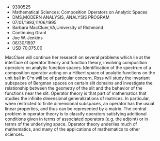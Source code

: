 
* 9300525
* Mathematical Sciences: Composition Operators on Analytic Spaces
* DMS,MODERN ANALYSIS, ANALYSIS PROGRAM
* 07/01/1993,11/06/1995
* Barbara MacCluer,VA,University of Richmond
* Continuing Grant
* Joe W. Jenkins
* 06/30/1997
* USD 70,075.00

MacCluer will continue her research on several problems which lie at the
interface of operator theory and function theory, involving composition
operators on analytic function spaces. Identification of the spectrum of a
composition operator acting on a Hilbert space of analytic functions on the unit
ball in C^n will be of particular concern. Ross will study the invariant
subspaces of Bergman spaces on certain slit domains and investigate the
relationship between the geometry of the slit and the behavior of the functions
near the slit. Operator theory is that part of mathematics that studies the
infinite dimensional generalizations of matrices. In particular, when restricted
to finite dimensional subspaces, an operator has the usual linear properties,
and thus can be represented by a matrix. The central problem in operator theory
is to classify operators satisfying additional conditions given in terms of
associated operators (e.g. the adjoint) or in terms of the underlying space.
Operator theory underlies much of mathematics, and many of the applications of
mathematics to other sciences.
